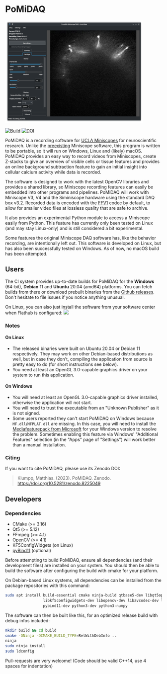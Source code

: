 PoMiDAQ
=======

[![PoMiDAQ Screenshot](contrib/screenshots/v0.4.4_diffdisplay_tiny.png "PoMiDAQ on Linux")](https://github.com/bothlab/pomidaq/tree/master/contrib/screenshots)

[![Build](https://github.com/bothlab/pomidaq/actions/workflows/build.yml/badge.svg)](https://github.com/bothlab/pomidaq/actions/workflows/build.yml)
[![DOI](https://zenodo.org/badge/DOI/10.5281/zenodo.8225049.svg)](https://doi.org/10.5281/zenodo.8225049)

PoMiDAQ is a recording software for [UCLA Miniscopes](http://miniscope.org/) for neuroscientific research.
Unlike the [preexisting](https://github.com/daharoni/Miniscope_DAQ_Software) Miniscope software, this program
is written to be portable, so it will run on Windows, Linux and (likely) macOS.
PoMiDAQ provides an easy way to record videos from Miniscopes, create Z-stacks to give an overview of visible
cells or tissue features and provides an online background subtraction feature to gain an initial insight into
cellular calcium activity while data is recorded.

The software is designed to work with the latest OpenCV libraries and provides a shared library, so Miniscope
recording features can easily be embedded into other programs and pipelines.
PoMiDAQ will work with Miniscope V3, V4 and the Siminiscope hardware using the standard DAQ box v3.2.
Recorded data is encoded with the [FFV1](https://en.wikipedia.org/wiki/FFV1) codec by default, to allow for
smaller video files at lossless quality that are safe to archive.

It also provides an experimental Python module to access a Miniscope easily from Python. This feature has
currently only been tested on Linux (and may stay Linux-only) and is still considered a bit experimental.

Some features the original Miniscope DAQ software has, like the behavior recording, are intentionally left out.
This software is developed on Linux, but has also been successfully tested on Windows. As of now, no macOS build
has been attempted.


## Users

The CI system provides up-to-date builds for PoMiDAQ for the **Windows** (64-bit), **Debian** 11 and **Ubuntu** 20.04 (amd64) platforms.
You can fetch builds from there or download prebuilt binaries from the [Github releases](https://github.com/bothlab/pomidaq/releases).
Don't hesitate to file issues if you notice anything unusual.

On Linux, you can also just install the software from your software center when Flathub is configured:
<a href="https://flathub.org/apps/details/io.github.bothlab.pomidaq"><img src="https://flathub.org/assets/badges/flathub-badge-en.png" width="140"/></a>

### Notes
#### On Linux
 * The released binaries were built on Ubuntu 20.04 or Debian 11 respectively. They may work on other Debian-based distributions as well,
   but in case they don't, compiling the application from source is pretty easy to do (for short instructions see below).
 * You need at least an OpenGL 3.0-capable graphics driver on your system to run this application.

#### On Windows
 * You will need at least an OpenGL 3.0-capable graphics driver installed, otherwise the application will not start.
 * You will need to trust the executable from an "Unknown Publisher" as it is not signed.
 * Some users reported they can't start PoMiDAQ on Windows because `MF.dll`/`MFPLAT.dll` are missing. In this case,
   you will need to install the [Mediafeaturepack from Microsoft](https://www.microsoft.com/en-us/software-download/mediafeaturepack)
   for your Windows version to resolve the problem. Sometimes enabling this feature via Windows' "Additional Features" selection
   (in the "Apps" page of "Settings") will work better than a manual installation.

### Citing

If you want to cite PoMiDAQ, please use its Zenodo DOI:

> Klumpp, Matthias. (2023). PoMiDAQ. Zenodo. https://doi.org/10.5281/zenodo.8225049


## Developers

### Dependencies

 * CMake (>= 3.16)
 * Qt5 (>= 5.12)
 * FFmpeg (>= 4.1)
 * OpenCV (>= 4.1)
 * KF5ConfigWidgets (on Linux)
 * [pyBind11](https://github.com/pybind/pybind11) (optional)

Before attempting to build PoMiDAQ, ensure all dependencies (and their development files) are installed on your system.
You should then be able to build the software after configuring the build with cmake for your platform.

On Debian-based Linux systems, all dependencies can be installed from the package repositories with this command:
```bash
sudo apt install build-essential cmake ninja-build qtbase5-dev libqt5opengl5-dev \
                 libkf5configwidgets-dev libopencv-dev libavcodec-dev libavformat-dev libswscale-dev \
                 pybind11-dev python3-dev python3-numpy
```
The software can then be built like this, for an optimized release build with debug infos included:
```bash
mkdir build && cd build
cmake -GNinja -DCMAKE_BUILD_TYPE=RelWithDebInfo ..
ninja
sudo ninja install
sudo ldconfig
```

Pull-requests are very welcome! (Code should be valid C++14, use 4 spaces for indentation)
